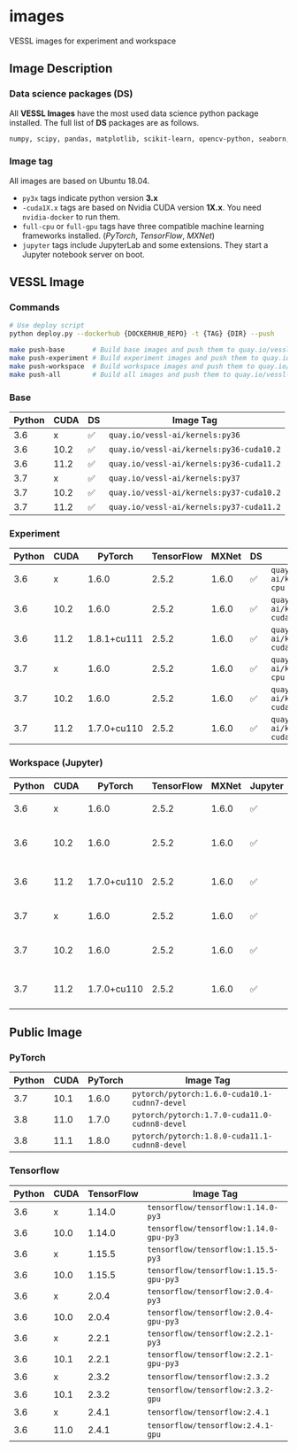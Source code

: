 # images

VESSL images for experiment and workspace

## Image Description
### Data science packages (DS)
All **VESSL Images** have the most used data science python package installed. The full list of **DS** packages are as follows.    
```bash
numpy, scipy, pandas, matplotlib, scikit-learn, opencv-python, seaborn, plotly, tqdm
```

### Image tag
All images are based on Ubuntu 18.04. 
- `py3x` tags indicate python version **3.x**
- `-cuda1X.x` tags are based on Nvidia CUDA version **1X.x**. You need `nvidia-docker` to run them.
- `full-cpu` or `full-gpu` tags have three compatible machine learning frameworks installed. (*PyTorch*, *TensorFlow*, *MXNet*)
- `jupyter`  tags include JupyterLab and some extensions. They start a Jupyter notebook server on boot.

## VESSL Image
### Commands
```bash
# Use deploy script
python deploy.py --dockerhub {DOCKERHUB_REPO} -t {TAG} {DIR} --push

make push-base       # Build base images and push them to quay.io/vessl-ai/kernels 
make push-experiment # Build experiment images and push them to quay.io/vessl-ai/kernels
make push-workspace  # Build workspace images and push them to quay.io/vessl-ai/kernels
make push-all        # Build all images and push them to quay.io/vessl-ai/kernels
```

### Base
| Python | CUDA | DS | Image Tag                                    |
|--------|------|----|---------------------------------------------|
| 3.6    | x    | ✅ | `quay.io/vessl-ai/kernels:py36`          |
| 3.6    | 10.2 | ✅ | `quay.io/vessl-ai/kernels:py36-cuda10.2` | 
| 3.6    | 11.2 | ✅ | `quay.io/vessl-ai/kernels:py36-cuda11.2` |
| 3.7    | x    | ✅ | `quay.io/vessl-ai/kernels:py37`          |
| 3.7    | 10.2 | ✅ | `quay.io/vessl-ai/kernels:py37-cuda10.2` |
| 3.7    | 11.2 | ✅ | `quay.io/vessl-ai/kernels:py37-cuda11.2` |


### Experiment
| Python | CUDA | PyTorch     | TensorFlow | MXNet | DS | Image Tag                                             |
|--------|------|-------------|------------|-------|----|-------------------------------------------------------|
| 3.6    | x    | 1.6.0       | 2.5.2      | 1.6.0 | ✅ | `quay.io/vessl-ai/kernels:py36.full-cpu`          |
| 3.6    | 10.2 | 1.6.0       | 2.5.2      | 1.6.0 | ✅ | `quay.io/vessl-ai/kernels:py36-cuda10.2.full-gpu` | 
| 3.6    | 11.2 | 1.8.1+cu111 | 2.5.2      | 1.6.0 | ✅ | `quay.io/vessl-ai/kernels:py36-cuda11.2.full-gpu` |
| 3.7    | x    | 1.6.0       | 2.5.2      | 1.6.0 | ✅ | `quay.io/vessl-ai/kernels:py37.full-cpu`          |
| 3.7    | 10.2 | 1.6.0       | 2.5.2      | 1.6.0 | ✅ | `quay.io/vessl-ai/kernels:py37-cuda10.2.full-gpu` |
| 3.7    | 11.2 | 1.7.0+cu110 | 2.5.2      | 1.6.0 | ✅ | `quay.io/vessl-ai/kernels:py37-cuda11.2.full-gpu` |

### Workspace (Jupyter)
| Python | CUDA | PyTorch     | TensorFlow | MXNet | Jupyter | DS | Image Tag                                                    |
|--------|------|-------------|------------|-------|---------|----|---------------------------------------------------------------|
| 3.6    | x    | 1.6.0       | 2.5.2      | 1.6.0 | ✅      | ✅ | `quay.io/vessl-ai/kernels:py36.full-cpu.jupyter`          |
| 3.6    | 10.2 | 1.6.0       | 2.5.2      | 1.6.0 | ✅      | ✅ | `quay.io/vessl-ai/kernels:py36-cuda10.2.full-gpu.jupyter` |
| 3.6    | 11.2 | 1.7.0+cu110 | 2.5.2      | 1.6.0 | ✅      | ✅ | `quay.io/vessl-ai/kernels:py36-cuda11.2.full-gpu.jupyter` |
| 3.7    | x    | 1.6.0       | 2.5.2      | 1.6.0 | ✅      | ✅ | `quay.io/vessl-ai/kernels:py37.full-cpu.jupyter`          |
| 3.7    | 10.2 | 1.6.0       | 2.5.2      | 1.6.0 | ✅      | ✅ | `quay.io/vessl-ai/kernels:py37-cuda10.2.full-gpu.jupyter` |
| 3.7    | 11.2 | 1.7.0+cu110 | 2.5.2      | 1.6.0 | ✅      | ✅ | `quay.io/vessl-ai/kernels:py37-cuda11.2.full-gpu.jupyter` |
 

## Public Image 
### PyTorch
| Python | CUDA | PyTorch | Image Tag                                     |
|--------|------|---------|-----------------------------------------------|
| 3.7    | 10.1 | 1.6.0   | `pytorch/pytorch:1.6.0-cuda10.1-cudnn7-devel` |
| 3.8    | 11.0 | 1.7.0   | `pytorch/pytorch:1.7.0-cuda11.0-cudnn8-devel` |
| 3.8    | 11.1 | 1.8.0   | `pytorch/pytorch:1.8.0-cuda11.1-cudnn8-devel` |

### Tensorflow
| Python | CUDA | TensorFlow | Image Tag                              |
|--------|------|------------|----------------------------------------|
| 3.6    | x    | 1.14.0     | `tensorflow/tensorflow:1.14.0-py3`     |
| 3.6    | 10.0 | 1.14.0     | `tensorflow/tensorflow:1.14.0-gpu-py3` |
| 3.6    | x    | 1.15.5     | `tensorflow/tensorflow:1.15.5-py3`     |
| 3.6    | 10.0 | 1.15.5     | `tensorflow/tensorflow:1.15.5-gpu-py3` |
| 3.6    | x    | 2.0.4      | `tensorflow/tensorflow:2.0.4-py3`      |
| 3.6    | 10.0 | 2.0.4      | `tensorflow/tensorflow:2.0.4-gpu-py3`  |
| 3.6    | x    | 2.2.1      | `tensorflow/tensorflow:2.2.1-py3`      |
| 3.6    | 10.1 | 2.2.1      | `tensorflow/tensorflow:2.2.1-gpu-py3`  |
| 3.6    | x    | 2.3.2      | `tensorflow/tensorflow:2.3.2`          |
| 3.6    | 10.1 | 2.3.2      | `tensorflow/tensorflow:2.3.2-gpu`      |
| 3.6    | x    | 2.4.1      | `tensorflow/tensorflow:2.4.1`          |
| 3.6    | 11.0 | 2.4.1      | `tensorflow/tensorflow:2.4.1-gpu`      |

